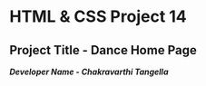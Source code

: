 # HTML & CSS Project 14

## Project Title - Dance Home Page

**_Developer Name - Chakravarthi Tangella_**
